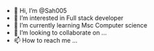 - 👋 Hi, I’m @Sah005
- 👀 I’m interested in Full stack developer 
- 🌱 I’m currently learning Msc Computer science 
- 💞️ I’m looking to collaborate on ...
- 📫 How to reach me ...

<!---
Sah005/Sah005 is a ✨ special ✨ repository because its `README.md` (this file) appears on your GitHub profile.
You can click the Preview link to take a look at your changes.
--->
